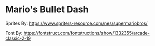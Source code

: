 # Mario's Bullet Dash

Sprites By: https://www.spriters-resource.com/nes/supermariobros/

Font By: https://fontstruct.com/fontstructions/show/1332355/arcade-classic-2-19
